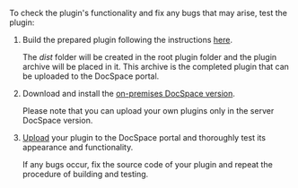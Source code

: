 To check the plugin's functionality and fix any bugs that may arise, test the plugin:

1. Build the prepared plugin following the instructions [here](/docspace/pluginssdk/buildingplugin).

   The *dist* folder will be created in the root plugin folder and the plugin archive will be placed in it. This archive is the completed plugin that can be uploaded to the DocSpace portal.

2. Download and install the [on-premises DocSpace version](https://www.onlyoffice.com/download-docspace.aspx?from=downloadintegrationmenu#docspace-enterprise).

   Please note that you can upload your own plugins only in the server DocSpace version.

3. [Upload](/docspace/pluginssdk/addingplugin#upload-plugin) your plugin to the DocSpace portal and thoroughly test its appearance and functionality.

   If any bugs occur, fix the source code of your plugin and repeat the procedure of building and testing.
